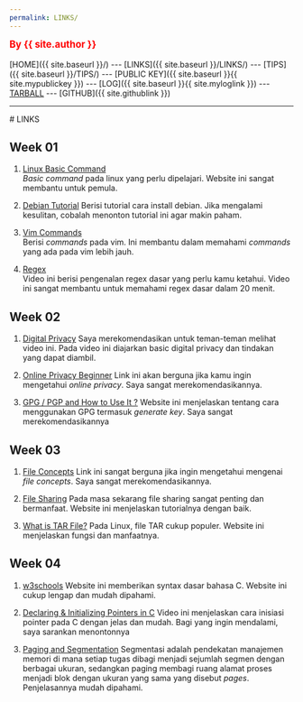 ```yaml
---
permalink: LINKS/
---
```

<span style="color:red; font-weight:bold; font-size:larger;">By {{ site.author }}</span>
<br><br>
[HOME]({{ site.baseurl }}/) ---
[LINKS]({{ site.baseurl }}/LINKS/) ---
[TIPS]({{ site.baseurl }}/TIPS/) ---
[PUBLIC KEY]({{ site.baseurl }}{{ site.mypublickey }}) ---
[LOG]({{ site.baseurl }}{{ site.myloglink }}) ---
[TARBALL](SandBox/cbkadal.tar.xz) ---
[GITHUB]({{ site.githublink }})
<br>
<hr>
# LINKS

## Week 01
1. [Linux Basic Command ](https://linuxopsys.com/topics/basic-linux-commands)<br>
*Basic command* pada linux yang perlu dipelajari. Website ini sangat membantu untuk pemula.

2. [Debian Tutorial](https://www.youtube.com/watch?v=Bz6ObNexd5Q)
Berisi tutorial cara install debian. Jika mengalami kesulitan, cobalah menonton tutorial ini agar makin paham.

3. [Vim Commands](https://thevaluable.dev/vim-commands-beginner/)<br>
Berisi *commands* pada vim. Ini membantu dalam memahami *commands* yang ada pada vim lebih jauh.

4. [Regex](https://youtu.be/rhzKDrUiJVk)<br>
Video ini berisi pengenalan regex dasar yang perlu kamu ketahui. Video ini sangat membantu untuk memahami regex dasar dalam 20 menit.

## Week 02
1. [Digital Privacy](https://www.youtube.com/watch?v=u8_9AQYLSbo&feature=youtu.be)
Saya merekomendasikan untuk teman-teman melihat video ini. Pada video ini diajarkan basic digital privacy dan tindakan yang dapat diambil.

2. [Online Privacy Beginner](https://www.freecodecamp.org/news/the-beginners-guide-to-online-privacy-7149b33c4a3e/)
Link ini akan berguna jika kamu ingin mengetahui *online privacy*. Saya sangat merekomendasikannya.

3. [GPG / PGP and How to Use It ?](https://www.privex.io/articles/what-is-gpg)
Website ini menjelaskan tentang cara menggunakan GPG termasuk *generate key*. Saya sangat merekomendasikannya

## Week 03
1. [File Concepts](https://notesformsc.org/file-concepts/#:~:text=A%20file%20is%20named%20collection,by%20its%20owner%20or%20creator.)
Link ini sangat berguna jika ingin mengetahui mengenai *file concepts*. Saya sangat merekomendasikannya.

2. [File Sharing](https://www.techtarget.com/searchmobilecomputing/definition/file-sharing)
Pada masa sekarang file sharing sangat penting dan bermanfaat. Website ini menjelaskan tutorialnya dengan baik.


3. [What is TAR File?](https://www.lifewire.com/tar-file-2622386)
Pada Linux, file TAR cukup populer. Website ini menjelaskan fungsi dan manfaatnya.

## Week 04
1. [w3schools](https://www.w3schools.com/)
Website ini memberikan syntax dasar bahasa C. Website ini cukup lengap dan mudah dipahami.

2. [Declaring & Initializing Pointers in C](https://youtu.be/b3G9RjG4l2s)
Video ini menjelaskan cara inisiasi pointer pada C dengan jelas dan mudah. Bagi yang ingin mendalami, saya sarankan menontonnya

3. [Paging and Segmentation](https://www.enterprisestorageforum.com/hardware/paging-and-segmentation/)
Segmentasi adalah pendekatan manajemen memori di mana setiap tugas dibagi menjadi sejumlah segmen dengan berbagai ukuran, sedangkan paging membagi ruang alamat proses menjadi blok dengan ukuran yang sama yang disebut *pages*. Penjelasannya mudah dipahami.

